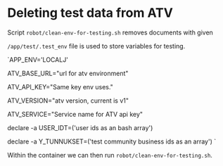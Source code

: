 # Deleting test data from ATV

Script `robot/clean-env-for-testing.sh` removes documents with given  

`/app/test/.test_env` file is used to store variables for testing.


`APP_ENV='LOCALJ'

ATV_BASE_URL="url for atv environment"

ATV_API_KEY="Same key env uses."

ATV_VERSION="atv version, current is v1"

ATV_SERVICE="Service name for ATV api key"

declare -a USER_IDT=('user ids as an bash array')

declare -a Y_TUNNUKSET=('test community business ids as an array')
`

Within the container we can then run `robot/clean-env-for-testing.sh`.

